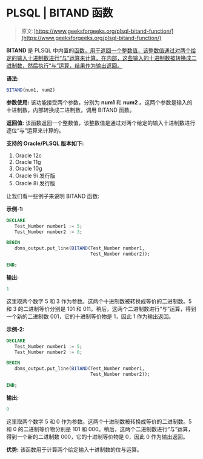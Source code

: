 # PLSQL | BITAND 函数

> 原文:[https://www.geeksforgeeks.org/plsql-bitand-function/](https://www.geeksforgeeks.org/plsql-bitand-function/)

**BITAND** 是 PLSQL 中内置的[函数，用于返回一个整数值，该整数值通过对两个给定的输入十进制数进行“与”运算来计算。在内部，这些输入的十进制数被转换成二进制数，然后执行“与”运算，结果作为输出返回。](https://www.geeksforgeeks.org/functions-in-plsql/)

**语法:**

```sql
BITAND(num1, num2)
```

**参数使用:**
该功能接受两个参数，分别为 **num1** 和 **num2** 。这两个参数是输入的十进制数，内部转换成二进制数，调用 BITAND 函数。

**返回值:**
该函数返回一个整数值，该整数值是通过对两个给定的输入十进制数进行逐位“与”运算来计算的。

**支持的 Oracle/PLSQL 版本如下:**

1.  Oracle 12c
2.  Oracle 11g
3.  Oracle 10g
4.  Oracle 9i 发行版
5.  Oracle 8i 发行版

让我们看一些例子来说明 BITAND 函数:

**示例-1:**

```sql
DECLARE 
   Test_Number number1 := 5;
   Test_Number number2 := 3;

BEGIN 
   dbms_output.put_line(BITAND(Test_Number number1, 
                               Test_Number number2)); 

END;  
```

**输出:**

```sql
1
```

这里取两个数字 5 和 3 作为参数。这两个十进制数被转换成等价的二进制数。5 和 3 的二进制等价分别是 101 和 011。稍后，这两个二进制数进行“与”运算，得到一个新的二进制数 001，它的十进制等价物是 1，因此 1 作为输出返回。

**示例-2:**

```sql
DECLARE 
   Test_Number number1 := 5;
   Test_Number number2 := 0;

BEGIN 
   dbms_output.put_line(BITAND(Test_Number number1, 
                               Test_Number number2)); 

END;  
```

**输出:**

```sql
0
```

这里取两个数字 5 和 0 作为参数。这两个十进制数被转换成等价的二进制数。5 和 0 的二进制等价物分别是 101 和 000。稍后，这两个二进制数进行“与”运算，得到一个新的二进制数 000，它的十进制等价物是 0，因此 0 作为输出返回。

**优势:**
该函数用于计算两个给定输入十进制数的位与运算。